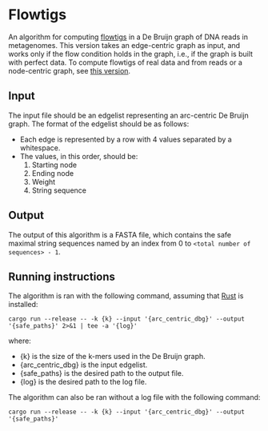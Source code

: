 # Flowtigs

An algorithm for computing [flowtigs](https://www.biorxiv.org/content/10.1101/2023.11.17.567499v1) in a De Bruijn graph of DNA reads in metagenomes. This version takes an edge-centric graph as input, and works only if the flow condition holds in the graph, i.e., if the graph is built with perfect data. To compute flowtigs of real data and from reads or a node-centric graph, see [this version](https://github.com/elieling/flowtigs).

## Input

The input file should be an edgelist representing an arc-centric De Bruijn graph. The format of the edgelist should be as follows:
- Each edge is represented by a row with 4 values separated by a whitespace.
- The values, in this order, should be:
	1. Starting node
	2. Ending node
	3. Weight
	4. String sequence

## Output

The output of this algorithm is a FASTA file, which contains the safe maximal string sequences named by an index from 0 to `<total number of sequences> - 1`.

## Running instructions

The algorithm is ran with the following command, assuming that [Rust](https://rustup.rs/) is installed:

`cargo run --release -- -k {k} --input '{arc_centric_dbg}' --output '{safe_paths}' 2>&1 | tee -a '{log}'`

where:
- {k} is the size of the k-mers used in the De Bruijn graph.
- {arc_centric_dbg} is the input edgelist.
- {safe_paths} is the desired path to the output file.
- {log} is the desired path to the log file.

The algorithm can also be ran without a log file with the following command:

`cargo run --release -- -k {k} --input '{arc_centric_dbg}' --output '{safe_paths}'`
